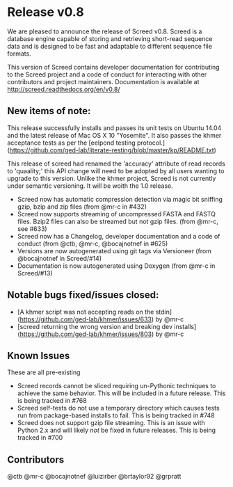 
# Release v0.8

We are pleased to announce the release of Screed v0.8. Screed is a database
engine capable of storing and retrieving short-read sequence data and is
designed to be fast and adaptable to different sequence file formats.

This version of Screed contains developer documentation for contributing to the
Screed project and a code of conduct for interacting with other contributors
and project maintainers. Documentation is available at
http://screed.readthedocs.org/en/v0.8/

## New items of note:

This release successfully installs and passes its unit tests on
Ubuntu 14.04 and the latest release of Mac OS X 10 "Yosemite". It
also passes the khmer acceptance tests as per the [eelpond testing
protocol.]
(https://github.com/ged-lab/literate-resting/blob/master/kp/README.txt)

This release of screed had renamed the 'accuracy' attribute of read records to
'quaality;' this API change will need to be adopted by all users wanting to
upgrade to this version. Unlike the khmer project, Screed is not currently
under semantic versioning. It will be woith the 1.0 release.

 - Screed now has automatic compression detection via magic bit sniffing gzip,
 bzip and zip files (from @mr-c in #432)
 - Screed now supports streaming of uncompressed FASTA and FASTQ files. Bzip2
 files can also be streamed but not gzip files. (from @mr-c, see #633)
 - Screed now has a Changelog, developer documentation and a code of conduct
 (from @ctb, @mr-c, @bocajnotnef in #625)
 - Versions are now autogenerated using git tags via Versioneer (from
 @bocajnotnef in Screed/#14)
 - Documentation is now autogenerated using Doxygen (from @mr-c in Screed/#13)

## Notable bugs fixed/issues closed:
 - [A khmer script was not accepting reads on the stdin]
      (https://github.com/ged-lab/khmer/issues/633) by @mr-c
 - [screed returning the wrong version and breaking dev installs]
      (https://github.com/ged-lab/khmer/issues/803) by @mr-c


## Known Issues

These are all pre-existing

 - Screed records cannot be sliced requiring un-Pythonic
 techniques to achieve the same behavior. This will be included in a future
 release. This is being tracked in #768
 - Screed self-tests do not use a temporary directory which causes
 tests run from package-based installs to fail. This is being tracked in #748
 - Screed does not support gzip file streaming. This is an issue with Python
 2.x and will likely *not* be fixed in future releases. This is being tracked
 in #700

## Contributors

@ctb @mr-c @bocajnotnef @luizirber @brtaylor92 @grpratt

